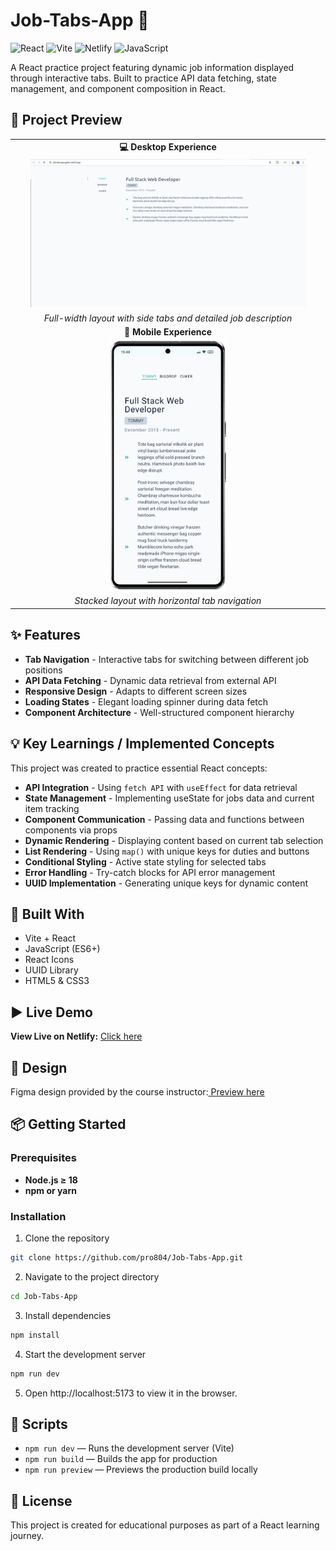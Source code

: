 # Job-Tabs-App 📄

![React](https://img.shields.io/badge/React-19-blue?logo=react)
![Vite](https://img.shields.io/badge/Vite-Bundler-purple?logo=vite)
![Netlify](https://img.shields.io/badge/Deployed%20on-Netlify-green?logo=netlify)
![JavaScript](https://img.shields.io/badge/JavaScript-ES6+-yellow?logo=javascript)

A React practice project featuring dynamic job information displayed through interactive tabs. Built to practice API data fetching, state management, and component composition in React.

## 📸 Project Preview

<table>
  <!-- Row for Desktop -->
  <tr>
    <td align="center"><strong>💻 Desktop Experience</strong></td>
  </tr>
  <tr>
    <td align="center"><img src="./src/assets/Demo/Web-Screenshot.png" width="90%" alt="Desktop view showing job tabs interface"/></td>
  </tr>
  <tr>
    <td align="center"><em>Full-width layout with side tabs and detailed job description</em></td>
  </tr>
  
  <!-- Row for Mobile -->
  <tr>
    <td align="center"><strong>📱 Mobile Experience</strong></td>
  </tr>
  <tr>
    <td align="center"><img src="./src/assets/Demo/Mobile-Screenshot.png" height="400" alt="Mobile view showing job tabs interface"/></td>
  </tr>
  <tr>
    <td align="center"><em>Stacked layout with horizontal tab navigation</em></td>
  </tr>
</table>

## ✨ Features

- **Tab Navigation** - Interactive tabs for switching between different job positions
- **API Data Fetching** - Dynamic data retrieval from external API
- **Responsive Design** - Adapts to different screen sizes
- **Loading States** - Elegant loading spinner during data fetch
- **Component Architecture** - Well-structured component hierarchy

## 💡 Key Learnings / Implemented Concepts

This project was created to practice essential React concepts:

- **API Integration** - Using `fetch API` with `useEffect` for data retrieval
- **State Management** - Implementing useState for jobs data and current item tracking
- **Component Communication** - Passing data and functions between components via props
- **Dynamic Rendering** - Displaying content based on current tab selection
- **List Rendering** - Using `map()` with unique keys for duties and buttons
- **Conditional Styling** - Active state styling for selected tabs
- **Error Handling** - Try-catch blocks for API error management
- **UUID Implementation** - Generating unique keys for dynamic content

## 🧰 Built With

- Vite + React
- JavaScript (ES6+)
- React Icons
- UUID Library
- HTML5 & CSS3

## ▶️ Live Demo

**View Live on Netlify:**
[Click here](https://job-tabs-app-gpdev.netlify.app/)

## 🎨 Design

Figma design provided by the course instructor:[ Preview here](https://www.figma.com/design/FJC19b9eUWS62HKR8L9Dmn/Tabs?node-id=0-1&p=f&t=B3Uz6u8bSBdbB8SA-0)

## 📦 Getting Started

### Prerequisites

- **Node.js ≥ 18**
- **npm or yarn**

### Installation

1. Clone the repository

```bash
git clone https://github.com/pro804/Job-Tabs-App.git
```

2. Navigate to the project directory

```bash
cd Job-Tabs-App
```

3. Install dependencies

```bash
npm install
```

4. Start the development server

```bash
npm run dev
```

5. Open http://localhost:5173 to view it in the browser.

## 🔧 Scripts

- `npm run dev` — Runs the development server (Vite)
- `npm run build` — Builds the app for production
- `npm run preview` — Previews the production build locally

## 📄 License

This project is created for educational purposes as part of a React learning journey.
